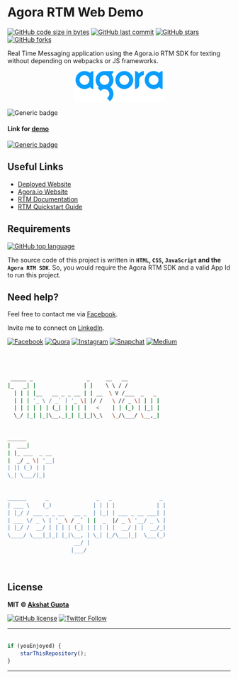 # Agora RTM Web Demo

[![GitHub code size in bytes](https://img.shields.io/github/languages/code-size/akshatvg/Agora-RTM-Web?logo=github&style=social)](https://github.com/akshatvg/) [![GitHub last commit](https://img.shields.io/github/last-commit/akshatvg/Agora-RTM-Web?style=social&logo=git)](https://github.com/akshatvg/) [![GitHub stars](https://img.shields.io/github/stars/akshatvg/Agora-RTM-Web?style=social)](https://github.com/akshatvg/Agora-RTM-Web/stargazers) [![GitHub forks](https://img.shields.io/github/forks/akshatvg/Agora-RTM-Web?style=social&logo=git)](https://github.com/akshatvg/Agora-RTM-Web/network)

Real Time Messaging application using the Agora.io RTM SDK for texting without depending on webpacks or JS frameworks.

<p align="center">
<a href="https://rtm.akshatvg.com">
<img src="assets/img/logo.png" width="200px" alt="Agora Logo"/>
</a>
</p>

![Generic badge](https://img.shields.io/badge/Real_Time-Messaging-orange) 

#### Link for [demo](https://rtm.akshatvg.com) 
[![Generic badge](https://img.shields.io/badge/view-demo-orange)](https://rtm.akshatvg.com)

## Useful Links

- [Deployed Website](https://rtm.akshatvg.com)
- [Agora.io Website](https://www.agora.io/)
- [RTM Documentation](https://docs.agora.io/en/Real-time-Messaging/API%20Reference/RTM_web/v1.0.0/index.html)
- [RTM Quickstart Guide](https://docs.agora.io/en/Real-time-Messaging/messaging_web?platform=Web)

## Requirements

[![GitHub top language](https://img.shields.io/github/languages/top/akshatvg/Agora-RTM-Web?logo=javascript&style=social)](https://github.com/akshatvg/)

The source code of this project is written in **`HTML`, `CSS`, `JavaScript` and the `Agora RTM SDK`**. So, you would require the Agora RTM SDK and a valid App Id to run this project.

## Need help?


Feel free to contact me via [Facebook](https://www.facebook.com/akshatvg).

Invite me to connect on [LinkedIn](https://www.linkedin.com/in/akshatvg/).

[![Facebook](https://img.shields.io/badge/Facebook-add-blue.svg?logo=facebook&logoColor=white)](https://www.facebook.com/akshatvg) [![Quora](https://img.shields.io/badge/Quora-ask-red.svg?logo=quora)](https://www.quora.com/profile/Akshat-Gupta-279) [![Instagram](https://img.shields.io/badge/Instagram-follow-purple.svg?logo=instagram&logoColor=white)](https://www.instagram.com/akshatvg/) [![Snapchat](https://img.shields.io/badge/Snapchat-add-yellow.svg?logo=snapchat&logoColor=white)](https://www.snapchat.com/add/akshatvg) [![Medium](https://img.shields.io/badge/Medium-follow-black.svg?logo=medium&logoColor=white)](https://medium.com/@akshatvg)


```bash



 _____ _                 _     __   __            
|_   _| |               | |    \ \ / /            
  | | | |__   __ _ _ __ | | __  \ V /___  _   _   
  | | | '_ \ / _` | '_ \| |/ /   \ // _ \| | | |  
  | | | | | | (_| | | | |   <    | | (_) | |_| |  
  \_/ |_| |_|\__,_|_| |_|_|\_\   \_/\___/ \__,_|  
                                                  
                                                  
______                                            
|  ___|                                           
| |_ ___  _ __                                    
|  _/ _ \| '__|                                   
| || (_) | |                                      
\_| \___/|_|                                      
                                                  
                                                  
______      _               _   _               _ 
| ___ \    (_)             | | | |             | |
| |_/ / ___ _ _ __   __ _  | |_| | ___ _ __ ___| |
| ___ \/ _ \ | '_ \ / _` | |  _  |/ _ \ '__/ _ \ |
| |_/ /  __/ | | | | (_| | | | | |  __/ | |  __/_|
\____/ \___|_|_| |_|\__, | \_| |_/\___|_|  \___(_)
                     __/ |                        
                    |___/                         

 


```

## License

**MIT &copy; [Akshat Gupta](https://github.com/akshatvg/Agora-RTM-Web/blob/master/LICENSE)**

[![GitHub license](https://img.shields.io/github/license/akshatvg/Agora-RTM-Web?style=social&logo=github)](https://github.com/akshatvg/Agora-RTM-Web/blob/master/LICENSE) [![Twitter Follow](https://img.shields.io/twitter/follow/akshatvg?style=social)](https://twitter.com/akshatvg)

---------

```javascript

if (youEnjoyed) {
    starThisRepository();
}

```

-----------

